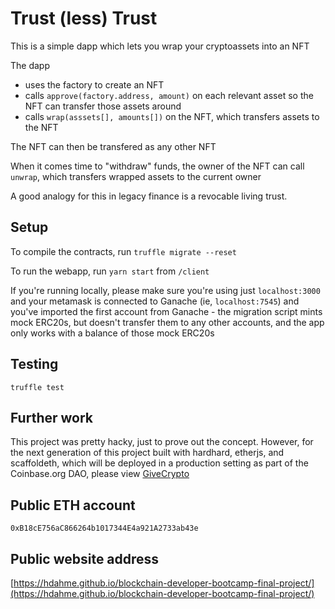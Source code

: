 # Trust (less) Trust

This is a simple dapp which lets you wrap your cryptoassets into an NFT

The dapp
* uses the factory to create an NFT 
* calls `approve(factory.address, amount)` on each relevant asset so the NFT can transfer those assets around
* calls `wrap(asssets[], amounts[])` on the NFT, which transfers assets to the NFT

The NFT can then be transfered as any other NFT

When it comes time to "withdraw" funds, the owner of the NFT can call `unwrap`, which transfers wrapped assets to the current owner

A good analogy for this in legacy finance is a revocable living trust.

## Setup

To compile the contracts, run `truffle migrate --reset`

To run the webapp, run `yarn start` from `/client`

If you're running locally, please make sure you're using just `localhost:3000` and your metamask is connected to Ganache (ie, `localhost:7545`) and you've imported the first account from Ganache - the migration script mints mock ERC20s, but doesn't transfer them to any other accounts, and the app only works with a balance of those mock ERC20s

## Testing

`truffle test`

## Further work

This project was pretty hacky, just to prove out the concept. However, for the next generation of this project built with hardhard, etherjs, and scaffoldeth, which will be deployed in a production setting as part of the Coinbase.org DAO, please view [GiveCrypto](https://github.com/givecrypto/trustless-trust)

## Public ETH account

`0xB18cE756aC866264b1017344E4a921A2733ab43e`

## Public website address

[https://hdahme.github.io/blockchain-developer-bootcamp-final-project/](https://hdahme.github.io/blockchain-developer-bootcamp-final-project/)
